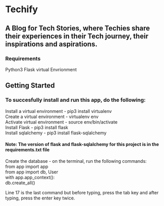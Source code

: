 # Techify
## A Blog for Tech Stories, where Techies share their experiences in their Tech journey, their inspirations and aspirations.

### Requirements
Python3 Flask virtual Envrionment

## Getting Started
### To succesfully install and run this app, do the following:
Install a virtual environment - pip3 install virtualenv<br>
Create a virtual environment - virtualenv env<br>
Activate virtual environment - source env/bin/activate<br>
Install Flask - pip3 install flask<br>
Install sqlalchemy - pip3 install flask-sqlalchemy<br>
#### Note: The version of flask and flask-sqlalchemy for this project is in the requirements.txt file<br>

Create the database - on the terminal, run the following commands:<br>
from app import app<br>
from app import db, User<br>
with app.app_context():<br>
  db.create_all()<br>
  
Line 17 is the last command but before typing, press the tab key and after typing, press the enter key twice.


